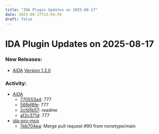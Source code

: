 ```yaml
---
title: "IDA Plugin Updates on 2025-08-17"
date: 2025-08-17T23:59:59
draft: false
---
```


# IDA Plugin Updates on 2025-08-17

### New Releases:
  - [AiDA](https://github.com/sigwl/AiDA) [Version 1.2.0](https://github.com/sigwl/AiDA/releases/tag/v1.2.0)

### Activity:
  - [AiDA](https://github.com/sigwl/AiDA)
    - [770553a4](https://github.com/sigwl/AiDA/commit/770553a43df01154bd376bc86b2abb5007f81a77): 777
    - [56fbf6fe](https://github.com/sigwl/AiDA/commit/56fbf6fe126dd816fcf35c255651f7fef7ad2929): 777
    - [2cfd1b57](https://github.com/sigwl/AiDA/commit/2cfd1b570dbaaf136cbc284c82459ad7b9471a2d): readme
    - [af2c371d](https://github.com/sigwl/AiDA/commit/af2c371d7f6e0933eb7804d6deb3111624435e27): 777
  - [ida-pro-mcp](https://github.com/mrexodia/ida-pro-mcp)
    - [7eb704ea](https://github.com/mrexodia/ida-pro-mcp/commit/7eb704ead4b5dec6f012ed54880a8d0e0cd22539): Merge pull request #90 from nonetype/main
